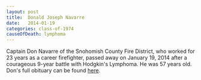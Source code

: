 ```yaml
---
layout: post
title:  Donald Joseph Navarre
date:   2014-01-19
categories: class-of-1974
causeOfDeath: lymphoma
---
```

Captain Don Navarre of the Snohomish County Fire District, who worked for 23 years as a career firefighter, passed away on January 19, 2014 after a courageous 9-year battle with Hodgkin's Lymphoma. He was 57 years old. Don's full obituary can be found [here](http://tinyurl.com/omer9oz).
